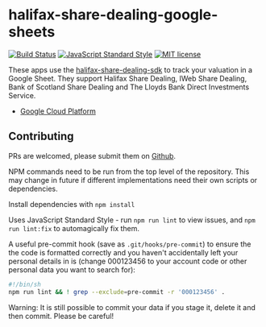 # halifax-share-dealing-google-sheets

[![Build Status](https://img.shields.io/travis/com/domdomegg/halifax-share-dealing-google-sheets/master)](https://travis-ci.com/domdomegg/halifax-share-dealing-google-sheets) [![JavaScript Standard Style](https://img.shields.io/badge/code_style-standard-brightgreen.svg)](https://standardjs.com) [![MIT license](https://img.shields.io/badge/License-MIT-blue.svg)](https://github.com/domdomegg/halifax-share-dealing-google-sheets/blob/master/LICENSE)

These apps use the [halifax-share-dealing-sdk](https://github.com/domdomegg/halifax-share-dealing-sdk) to track your valuation in a Google Sheet. They support Halifax Share Dealing, IWeb Share Dealing, Bank of Scotland Share Dealing and The Lloyds Bank Direct Investments Service.

- [Google Cloud Platform](https://github.com/domdomegg/halifax-share-dealing-google-sheets/tree/master/google-cloud)

## Contributing

PRs are welcomed, please submit them on [Github](https://github.com/domdomegg/halifax-share-dealing-google-sheets/pulls).

NPM commands need to be run from the top level of the repository. This may change in future if different implementations need their own scripts or dependencies.

Install dependencies with `npm install`

Uses JavaScript Standard Style - run `npm run lint` to view issues, and `npm run lint:fix` to automagically fix them.

A useful pre-commit hook (save as `.git/hooks/pre-commit`) to ensure the the code is formatted correctly and you haven't accidentally left your personal details in is (change 000123456 to your account code or other personal data you want to search for):

```sh
#!/bin/sh
npm run lint && ! grep --exclude=pre-commit -r '000123456' .
```

Warning: It is still possible to commit your data if you stage it, delete it and then commit. Please be careful!